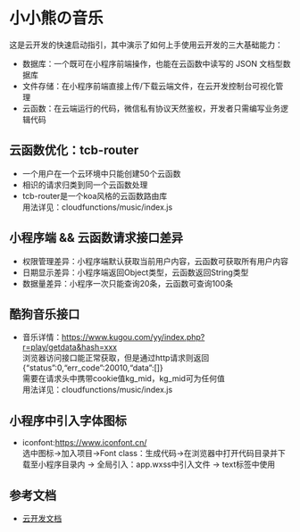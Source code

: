 # 小小熊の音乐

这是云开发的快速启动指引，其中演示了如何上手使用云开发的三大基础能力：

- 数据库：一个既可在小程序前端操作，也能在云函数中读写的 JSON 文档型数据库
- 文件存储：在小程序前端直接上传/下载云端文件，在云开发控制台可视化管理
- 云函数：在云端运行的代码，微信私有协议天然鉴权，开发者只需编写业务逻辑代码

## 云函数优化：tcb-router

- 一个用户在一个云环境中只能创建50个云函数      
- 相识的请求归类到同一个云函数处理      
- tcb-router是一个koa风格的云函数路由库     
  用法详见：cloudfunctions/music/index.js       

## 小程序端 && 云函数请求接口差异       

- 权限管理差异：小程序端默认获取当前用户内容，云函数可获取所有用户内容      
- 日期显示差异：小程序端返回Object类型，云函数返回String类型        
- 数据量差异：小程序一次只能查询20条，云函数可查询100条     

## 酷狗音乐接口

- 音乐详情：https://www.kugou.com/yy/index.php?r=play/getdata&hash=xxx      
  浏览器访问接口能正常获取，但是通过http请求则返回{“status”:0,“err_code”:20010,“data”:[]}       
  需要在请求头中携带cookie值kg_mid，kg_mid可为任何值      
  用法详见：cloudfunctions/music/index.js   

## 小程序中引入字体图标

- iconfont:https://www.iconfont.cn/     
  选中图标->加入项目->Font class：生成代码->在浏览器中打开代码目录并下载至小程序目录内
  -> 全局引入：app.wxss中引入文件 -> text标签中使用     

## 参考文档

- [云开发文档](https://developers.weixin.qq.com/miniprogram/dev/wxcloud/basis/getting-started.html)

